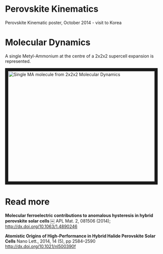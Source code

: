 # Perovskite Kinematics

Perovskite Kinematic poster, October 2014 - visit to Korea


# Molecular Dynamics

A single Metyl-Ammonium at the centre of a 2x2x2 supercell expansion is represented.

<a href="http://www.youtube.com/watch?feature=player_embedded&v=Rr2DDiYUoNA" target="_blank"><img src="http://img.youtube.com/vi/Rr2DDiYUoNA/0.jpg" 
alt="Single MA molecule from 2x2x2 Molecular Dynamics" width="480" height="360" border="10" /></a>


# Read more

**Molecular ferroelectric contributions to anomalous hysteresis in hybrid perovskite solar cells ￼**
APL Mat. 2, 081506 (2014); http://dx.doi.org/10.1063/1.4890246

**Atomistic Origins of High-Performance in Hybrid Halide Perovskite Solar Cells**
Nano Lett., 2014, 14 (5), pp 2584–2590 http://dx.doi.org/10.1021/nl500390f
